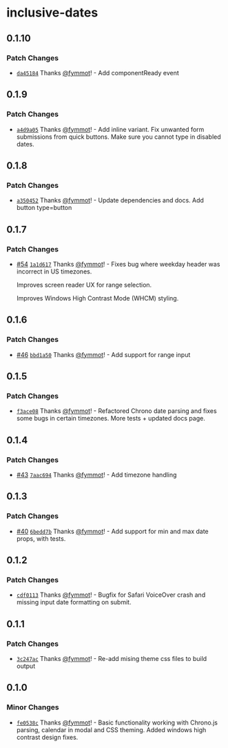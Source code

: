 # inclusive-dates

## 0.1.10

### Patch Changes

- [`da45184`](https://github.com/fymmot/inclusive-dates/commit/da451849791565d4c1b74093be5c445325fcfc1e) Thanks [@fymmot](https://github.com/fymmot)! - Add componentReady event

## 0.1.9

### Patch Changes

- [`a4d9a05`](https://github.com/fymmot/inclusive-dates/commit/a4d9a05b2f1ae067e0f868f0f8d55dd3791c42ad) Thanks [@fymmot](https://github.com/fymmot)! - Add inline variant. Fix unwanted form submissions from quick buttons. Make sure you cannot type in disabled dates.

## 0.1.8

### Patch Changes

- [`a350452`](https://github.com/fymmot/inclusive-dates/commit/a35045246db4b24ba86fd79899e7e636eb72b656) Thanks [@fymmot](https://github.com/fymmot)! - Update dependencies and docs. Add button type=button

## 0.1.7

### Patch Changes

- [#54](https://github.com/fymmot/inclusive-dates/pull/54) [`1a1d617`](https://github.com/fymmot/inclusive-dates/commit/1a1d617cbe8ce89425aa67cdec7f98be72661643) Thanks [@fymmot](https://github.com/fymmot)! - Fixes bug where weekday header was incorrect in US timezones.

  Improves screen reader UX for range selection.

  Improves Windows High Contrast Mode (WHCM) styling.

## 0.1.6

### Patch Changes

- [#46](https://github.com/fymmot/inclusive-dates/pull/46) [`bbd1a50`](https://github.com/fymmot/inclusive-dates/commit/bbd1a5043100fd14c08b06182baa0d3d947eb888) Thanks [@fymmot](https://github.com/fymmot)! - Add support for range input

## 0.1.5

### Patch Changes

- [`f3ace08`](https://github.com/fymmot/inclusive-dates/commit/f3ace08ca32b01cbcce010113fad03552846a098) Thanks [@fymmot](https://github.com/fymmot)! - Refactored Chrono date parsing and fixes some bugs in certain timezones. More tests + updated docs page.

## 0.1.4

### Patch Changes

- [#43](https://github.com/fymmot/inclusive-dates/pull/43) [`7aac694`](https://github.com/fymmot/inclusive-dates/commit/7aac694ca1d02573e6480376bb08362dfd5b8cb2) Thanks [@fymmot](https://github.com/fymmot)! - Add timezone handling

## 0.1.3

### Patch Changes

- [#40](https://github.com/fymmot/inclusive-dates/pull/40) [`6bedd7b`](https://github.com/fymmot/inclusive-dates/commit/6bedd7b5020953c65e04b8e893445a4455c940ad) Thanks [@fymmot](https://github.com/fymmot)! - Add support for min and max date props, with tests.

## 0.1.2

### Patch Changes

- [`cdf0113`](https://github.com/fymmot/inclusive-dates/commit/cdf011379042a19ac1b6eb92ddf4f63d0b86636e) Thanks [@fymmot](https://github.com/fymmot)! - Bugfix for Safari VoiceOver crash and missing input date formatting on submit.

## 0.1.1

### Patch Changes

- [`3c247ac`](https://github.com/fymmot/inclusive-dates/commit/3c247acf73915f8117f6ff2f93a19453ad95ed76) Thanks [@fymmot](https://github.com/fymmot)! - Re-add mising theme css files to build output

## 0.1.0

### Minor Changes

- [`fe0538c`](https://github.com/fymmot/inclusive-dates/commit/fe0538c56cbe8ab6d803459a024a99e81a019301) Thanks [@fymmot](https://github.com/fymmot)! - Basic functionality working with Chrono.js parsing, calendar in modal and CSS theming. Added windows high contrast design fixes.
